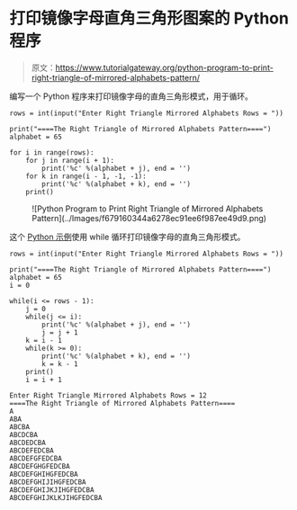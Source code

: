 # 打印镜像字母直角三角形图案的 Python 程序

> 原文：<https://www.tutorialgateway.org/python-program-to-print-right-triangle-of-mirrored-alphabets-pattern/>

编写一个 Python 程序来打印镜像字母的直角三角形模式，用于循环。

```
rows = int(input("Enter Right Triangle Mirrored Alphabets Rows = "))

print("====The Right Triangle of Mirrored Alphabets Pattern====")
alphabet = 65

for i in range(rows):
    for j in range(i + 1):
        print('%c' %(alphabet + j), end = '')
    for k in range(i - 1, -1, -1):
        print('%c' %(alphabet + k), end = '')
    print()
```

<figure class="wp-block-image size-large">![Python Program to Print Right Triangle of Mirrored Alphabets Pattern](../Images/f679160344a6278ec91ee6f987ee49d9.png)</figure>

这个 [Python 示例](https://www.tutorialgateway.org/python-programming-examples/)使用 while 循环打印镜像字母的直角三角形模式。

```
rows = int(input("Enter Right Triangle Mirrored Alphabets Rows = "))

print("====The Right Triangle of Mirrored Alphabets Pattern====")
alphabet = 65
i = 0

while(i <= rows - 1):
    j = 0
    while(j <= i):
        print('%c' %(alphabet + j), end = '')
        j = j + 1
    k = i - 1
    while(k >= 0):
        print('%c' %(alphabet + k), end = '')
        k = k - 1
    print()
    i = i + 1
```

```
Enter Right Triangle Mirrored Alphabets Rows = 12
====The Right Triangle of Mirrored Alphabets Pattern====
A
ABA
ABCBA
ABCDCBA
ABCDEDCBA
ABCDEFEDCBA
ABCDEFGFEDCBA
ABCDEFGHGFEDCBA
ABCDEFGHIHGFEDCBA
ABCDEFGHIJIHGFEDCBA
ABCDEFGHIJKJIHGFEDCBA
ABCDEFGHIJKLKJIHGFEDCBA
```